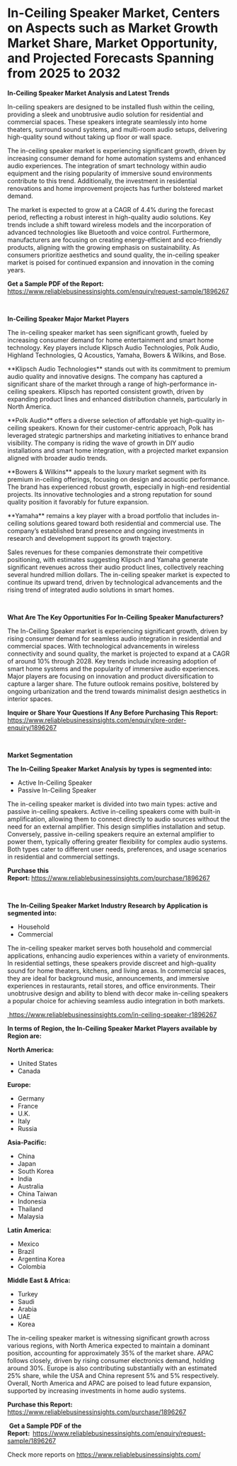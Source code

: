 <p><h1>In-Ceiling Speaker Market, Centers on Aspects such as Market Growth Market Share, Market Opportunity, and Projected Forecasts Spanning from 2025 to 2032</h1></p><p><strong>In-Ceiling Speaker Market Analysis and Latest Trends</strong></p>
<p><p>In-ceiling speakers are designed to be installed flush within the ceiling, providing a sleek and unobtrusive audio solution for residential and commercial spaces. These speakers integrate seamlessly into home theaters, surround sound systems, and multi-room audio setups, delivering high-quality sound without taking up floor or wall space.</p><p>The in-ceiling speaker market is experiencing significant growth, driven by increasing consumer demand for home automation systems and enhanced audio experiences. The integration of smart technology within audio equipment and the rising popularity of immersive sound environments contribute to this trend. Additionally, the investment in residential renovations and home improvement projects has further bolstered market demand.</p><p>The market is expected to grow at a CAGR of 4.4% during the forecast period, reflecting a robust interest in high-quality audio solutions. Key trends include a shift toward wireless models and the incorporation of advanced technologies like Bluetooth and voice control. Furthermore, manufacturers are focusing on creating energy-efficient and eco-friendly products, aligning with the growing emphasis on sustainability. As consumers prioritize aesthetics and sound quality, the in-ceiling speaker market is poised for continued expansion and innovation in the coming years.</p></p>
<p><strong>Get a Sample PDF of the Report:&nbsp;</strong> <a href="https://www.reliablebusinessinsights.com/enquiry/request-sample/1896267?utm_campaign=2310&utm_medium=2&utm_source=Github&utm_content=ia&utm_term=28032025&utm_id=in-ceiling-speaker">https://www.reliablebusinessinsights.com/enquiry/request-sample/1896267</a></p>
<p>&nbsp;</p>
<p><strong>In-Ceiling Speaker Major Market Players</strong></p>
<p><p>The in-ceiling speaker market has seen significant growth, fueled by increasing consumer demand for home entertainment and smart home technology. Key players include Klipsch Audio Technologies, Polk Audio, Highland Technologies, Q Acoustics, Yamaha, Bowers & Wilkins, and Bose.</p><p>**Klipsch Audio Technologies** stands out with its commitment to premium audio quality and innovative designs. The company has captured a significant share of the market through a range of high-performance in-ceiling speakers. Klipsch has reported consistent growth, driven by expanding product lines and enhanced distribution channels, particularly in North America.</p><p>**Polk Audio** offers a diverse selection of affordable yet high-quality in-ceiling speakers. Known for their customer-centric approach, Polk has leveraged strategic partnerships and marketing initiatives to enhance brand visibility. The company is riding the wave of growth in DIY audio installations and smart home integration, with a projected market expansion aligned with broader audio trends.</p><p>**Bowers & Wilkins** appeals to the luxury market segment with its premium in-ceiling offerings, focusing on design and acoustic performance. The brand has experienced robust growth, especially in high-end residential projects. Its innovative technologies and a strong reputation for sound quality position it favorably for future expansion.</p><p>**Yamaha** remains a key player with a broad portfolio that includes in-ceiling solutions geared toward both residential and commercial use. The company’s established brand presence and ongoing investments in research and development support its growth trajectory.</p><p>Sales revenues for these companies demonstrate their competitive positioning, with estimates suggesting Klipsch and Yamaha generate significant revenues across their audio product lines, collectively reaching several hundred million dollars. The in-ceiling speaker market is expected to continue its upward trend, driven by technological advancements and the rising trend of integrated audio solutions in smart homes.</p></p>
<p>&nbsp;</p>
<p><strong>What Are The Key Opportunities For In-Ceiling Speaker Manufacturers?</strong></p>
<p><p>The In-Ceiling Speaker market is experiencing significant growth, driven by rising consumer demand for seamless audio integration in residential and commercial spaces. With technological advancements in wireless connectivity and sound quality, the market is projected to expand at a CAGR of around 10% through 2028. Key trends include increasing adoption of smart home systems and the popularity of immersive audio experiences. Major players are focusing on innovation and product diversification to capture a larger share. The future outlook remains positive, bolstered by ongoing urbanization and the trend towards minimalist design aesthetics in interior spaces.</p></p>
<p><strong>Inquire or Share Your Questions If Any Before Purchasing This Report:</strong> <a href="https://www.reliablebusinessinsights.com/enquiry/pre-order-enquiry/1896267?utm_campaign=2310&utm_medium=2&utm_source=Github&utm_content=ia&utm_term=28032025&utm_id=in-ceiling-speaker">https://www.reliablebusinessinsights.com/enquiry/pre-order-enquiry/1896267</a></p>
<p>&nbsp;</p>
<p><strong>Market Segmentation</strong></p>
<p><strong>The In-Ceiling Speaker Market Analysis by types is segmented into:</strong></p>
<p><ul><li>Active In-Ceiling Speaker</li><li>Passive In-Ceiling Speaker</li></ul></p>
<p><p>The in-ceiling speaker market is divided into two main types: active and passive in-ceiling speakers. Active in-ceiling speakers come with built-in amplification, allowing them to connect directly to audio sources without the need for an external amplifier. This design simplifies installation and setup. Conversely, passive in-ceiling speakers require an external amplifier to power them, typically offering greater flexibility for complex audio systems. Both types cater to different user needs, preferences, and usage scenarios in residential and commercial settings.</p></p>
<p><strong>Purchase this Report:&nbsp;</strong><a href="https://www.reliablebusinessinsights.com/purchase/1896267?utm_campaign=2310&utm_medium=2&utm_source=Github&utm_content=ia&utm_term=28032025&utm_id=in-ceiling-speaker">https://www.reliablebusinessinsights.com/purchase/1896267</a></p>
<p>&nbsp;</p>
<p><strong>The In-Ceiling Speaker Market Industry Research by Application is segmented into:</strong></p>
<p><ul><li>Household</li><li>Commercial</li></ul></p>
<p><p>The in-ceiling speaker market serves both household and commercial applications, enhancing audio experiences within a variety of environments. In residential settings, these speakers provide discreet and high-quality sound for home theaters, kitchens, and living areas. In commercial spaces, they are ideal for background music, announcements, and immersive experiences in restaurants, retail stores, and office environments. Their unobtrusive design and ability to blend with decor make in-ceiling speakers a popular choice for achieving seamless audio integration in both markets.</p></p>
<p><a href="https://www.reliablebusinessinsights.com/in-ceiling-speaker-r1896267?utm_campaign=2310&utm_medium=2&utm_source=Github&utm_content=ia&utm_term=28032025&utm_id=in-ceiling-speaker">&nbsp;https://www.reliablebusinessinsights.com/in-ceiling-speaker-r1896267</a></p>
<p><strong>In terms of Region, the In-Ceiling Speaker Market Players available by Region are:</strong></p>
<p>
    <p> <strong> North America: </strong>
        <ul>
            <li>United States</li>
            <li>Canada</li>
        </ul>
        </p> 
    <p> <strong> Europe: </strong>
        <ul>
            <li>Germany</li>
            <li>France</li>
            <li>U.K.</li>
            <li>Italy</li>
            <li>Russia</li>
        </ul>
        </p> 
    <p> <strong> Asia-Pacific: </strong>
        <ul>
            <li>China</li>
            <li>Japan</li>
            <li>South Korea</li>
            <li>India</li>
            <li>Australia</li>
            <li>China Taiwan</li>
            <li>Indonesia</li>
            <li>Thailand</li>
            <li>Malaysia</li>
        </ul>
        </p> 
    <p> <strong> Latin America: </strong>
        <ul>
            <li>Mexico</li>
            <li>Brazil</li>
            <li>Argentina Korea</li>
            <li>Colombia</li>
        </ul>
        </p> 
    <p> <strong> Middle East & Africa: </strong>
        <ul>
            <li>Turkey</li>
            <li>Saudi</li>
            <li>Arabia</li>
            <li>UAE</li>
            <li>Korea</li>
        </ul>
    </p>
    </p>
<p><p>The in-ceiling speaker market is witnessing significant growth across various regions, with North America expected to maintain a dominant position, accounting for approximately 35% of the market share. APAC follows closely, driven by rising consumer electronics demand, holding around 30%. Europe is also contributing substantially with an estimated 25% share, while the USA and China represent 5% and 5% respectively. Overall, North America and APAC are poised to lead future expansion, supported by increasing investments in home audio systems.</p></p>
<p><strong>Purchase this Report: </strong><a href="https://www.reliablebusinessinsights.com/purchase/1896267?utm_campaign=2310&utm_medium=2&utm_source=Github&utm_content=ia&utm_term=28032025&utm_id=in-ceiling-speaker">https://www.reliablebusinessinsights.com/purchase/1896267</a></p>
<p>&nbsp;<strong>Get a Sample PDF of the Report:&nbsp;&nbsp;</strong><a href="https://www.reliablebusinessinsights.com/enquiry/request-sample/1896267?utm_campaign=2310&utm_medium=2&utm_source=Github&utm_content=ia&utm_term=28032025&utm_id=in-ceiling-speaker">https://www.reliablebusinessinsights.com/enquiry/request-sample/1896267</a></p>
<p><strong></strong></p>
<p>Check more reports on <a href="https://www.reliablebusinessinsights.com/?utm_campaign=2310&utm_medium=2&utm_source=Github&utm_content=ia&utm_term=28032025&utm_id=in-ceiling-speaker">https://www.reliablebusinessinsights.com/</a></p>